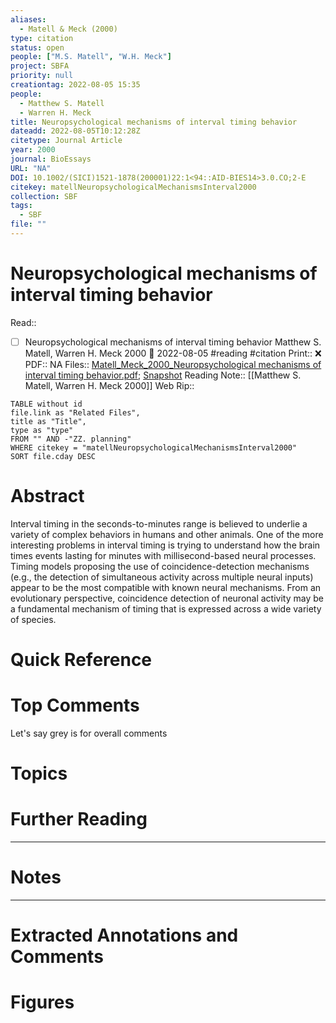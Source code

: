 ```yaml
---
aliases:
  - Matell & Meck (2000)
type: citation
status: open
people: ["M.S. Matell", "W.H. Meck"]
project: SBFA
priority: null
creationtag: 2022-08-05 15:35
people:
  - Matthew S. Matell
  - Warren H. Meck
title: Neuropsychological mechanisms of interval timing behavior
dateadd: 2022-08-05T10:12:28Z
citetype: Journal Article
year: 2000
journal: BioEssays
URL: "NA"
DOI: 10.1002/(SICI)1521-1878(200001)22:1<94::AID-BIES14>3.0.CO;2-E
citekey: matellNeuropsychologicalMechanismsInterval2000
collection: SBF
tags:
  - SBF
file: ""
---
```


# Neuropsychological mechanisms of interval timing behavior
Read:: 
- [ ] Neuropsychological mechanisms of interval timing behavior Matthew S. Matell, Warren H. Meck 2000 🛫 2022-08-05 #reading #citation
Print::  ❌
PDF:: NA
Files:: [Matell_Meck_2000_Neuropsychological mechanisms of interval timing behavior.pdf](file:///C:%5CUsers%5Cmichaelt%5CInsync%5Cm@tarlton.info%5CGoogle%20Drive%5C06.%20Zotero%5Cstorage%5C6Y5X6HSD%5CMatell_Meck_2000_Neuropsychological%20mechanisms%20of%20interval%20timing%20behavior.pdf); [Snapshot](file:///C:%5CUsers%5Cmichaelt%5CInsync%5Cm@tarlton.info%5CGoogle%20Drive%5C06.%20Zotero%5Cstorage%5CVVKCFS8M%5C(SICI)1521-1878(200001)22194AID-BIES143.0.html)
Reading Note:: [[Matthew S. Matell, Warren H. Meck 2000]]
Web Rip:: 

```dataview
TABLE without id
file.link as "Related Files",
title as "Title",
type as "type"
FROM "" AND -"ZZ. planning"
WHERE citekey = "matellNeuropsychologicalMechanismsInterval2000" 
SORT file.cday DESC

```

# Abstract
Interval timing in the seconds-to-minutes range is believed to underlie a variety of complex behaviors in humans and other animals. One of the more interesting problems in interval timing is trying to understand how the brain times events lasting for minutes with millisecond-based neural processes. Timing models proposing the use of coincidence-detection mechanisms (e.g., the detection of simultaneous activity across multiple neural inputs) appear to be the most compatible with known neural mechanisms. From an evolutionary perspective, coincidence detection of neuronal activity may be a fundamental mechanism of timing that is expressed across a wide variety of species. 


# Quick Reference


# Top Comments

Let's say grey is for overall comments


# Topics


# Further Reading 
 

----
# Notes


----
# Extracted Annotations and Comments


# Figures